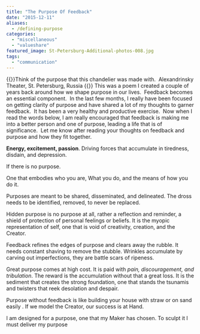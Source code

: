 ```yaml
---
title: "The Purpose Of Feedback"
date: "2015-12-11"
aliases:
  - /defining-purpose
categories: 
  - "miscellaneous"
  - "valueshare"
featured_image: St-Petersburg-Additional-photos-008.jpg
tags: 
  - "communication"
---
```


{{<featuredimage>}}Think of the purpose that this chandelier was made with.  Alexandrinsky Theater, St. Petersburg, Russia {{</featuredimage>}}
This was a poem I created a couple of years back around how we shape purpose in our lives.  Feedback becomes an essential component.  In the last few months, I really have been focused on getting clarity of purpose and have shared a lot of my thoughts to garner feedback.  It has been a very healthy and productive exercise.  Now when I read the words below, I am really encouraged that feedback is making me into a better person and one of purpose, leading a life that is of significance.  Let me know after reading your thoughts on feedback and purpose and how they fit together.

**Energy, excitement, passion**. Driving forces that accumulate in tiredness, disdain, and depression.

If there is no purpose.

One that embodies who you are, What you do, and the means of how you do it.

Purposes are meant to be shared, disseminated, and delineated. The dross needs to be identified, removed, to never be replaced.

Hidden purpose is no purpose at all, rather a reflection and reminder, a shield of protection of personal feelings or beliefs. It is the myopic representation of self, one that is void of creativity, creation, and the Creator.

Feedback refines the edges of purpose and clears away the rubble. It needs constant shaving to remove the stubble. Wrinkles accumulate by carving out imperfections, they are battle scars of ripeness.

Great purpose comes at high cost. It is paid with _pain, discouragement, and tribulation_. The reward is the accumulation without that a great loss. It is the sediment that creates the strong foundation, one that stands the tsunamis and twisters that reek desolation and despair.

Purpose without feedback is like building your house with straw or on sand easily . If we model the Creator, our success is at Hand.

I am designed for a purpose, one that my Maker has chosen. To sculpt it I must deliver my purpose
